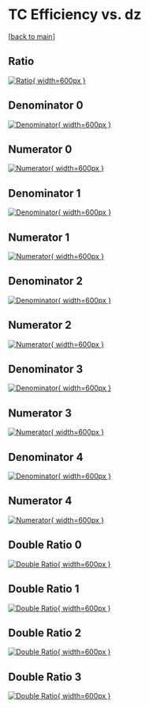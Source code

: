 # TC Efficiency vs. dz

[[back to main](./)]



## Ratio

[![Ratio](../mtv/var/TC_vtr_0_0_eff_dz.png){ width=600px }](../mtv/var/TC_vtr_0_0_eff_dz.pdf)

## Denominator 0

[![Denominator](../mtv/den/TC_vtr_0_0_eff_dz_den0.png){ width=600px }](../mtv/den/TC_vtr_0_0_eff_dz_den0.pdf)

## Numerator 0

[![Numerator](../mtv/num/TC_vtr_0_0_eff_dz_num0.png){ width=600px }](../mtv/num/TC_vtr_0_0_eff_dz_num0.pdf)

## Denominator 1

[![Denominator](../mtv/den/TC_vtr_0_0_eff_dz_den1.png){ width=600px }](../mtv/den/TC_vtr_0_0_eff_dz_den1.pdf)

## Numerator 1

[![Numerator](../mtv/num/TC_vtr_0_0_eff_dz_num1.png){ width=600px }](../mtv/num/TC_vtr_0_0_eff_dz_num1.pdf)

## Denominator 2

[![Denominator](../mtv/den/TC_vtr_0_0_eff_dz_den2.png){ width=600px }](../mtv/den/TC_vtr_0_0_eff_dz_den2.pdf)

## Numerator 2

[![Numerator](../mtv/num/TC_vtr_0_0_eff_dz_num2.png){ width=600px }](../mtv/num/TC_vtr_0_0_eff_dz_num2.pdf)

## Denominator 3

[![Denominator](../mtv/den/TC_vtr_0_0_eff_dz_den3.png){ width=600px }](../mtv/den/TC_vtr_0_0_eff_dz_den3.pdf)

## Numerator 3

[![Numerator](../mtv/num/TC_vtr_0_0_eff_dz_num3.png){ width=600px }](../mtv/num/TC_vtr_0_0_eff_dz_num3.pdf)

## Denominator 4

[![Denominator](../mtv/den/TC_vtr_0_0_eff_dz_den4.png){ width=600px }](../mtv/den/TC_vtr_0_0_eff_dz_den4.pdf)

## Numerator 4

[![Numerator](../mtv/num/TC_vtr_0_0_eff_dz_num4.png){ width=600px }](../mtv/num/TC_vtr_0_0_eff_dz_num4.pdf)

## Double Ratio 0

[![Double Ratio](../mtv/ratio/TC_vtr_0_0_eff_dz_ratio0.png){ width=600px }](../mtv/ratio/TC_vtr_0_0_eff_dz_ratio0.pdf)

## Double Ratio 1

[![Double Ratio](../mtv/ratio/TC_vtr_0_0_eff_dz_ratio1.png){ width=600px }](../mtv/ratio/TC_vtr_0_0_eff_dz_ratio1.pdf)

## Double Ratio 2

[![Double Ratio](../mtv/ratio/TC_vtr_0_0_eff_dz_ratio2.png){ width=600px }](../mtv/ratio/TC_vtr_0_0_eff_dz_ratio2.pdf)

## Double Ratio 3

[![Double Ratio](../mtv/ratio/TC_vtr_0_0_eff_dz_ratio3.png){ width=600px }](../mtv/ratio/TC_vtr_0_0_eff_dz_ratio3.pdf)

